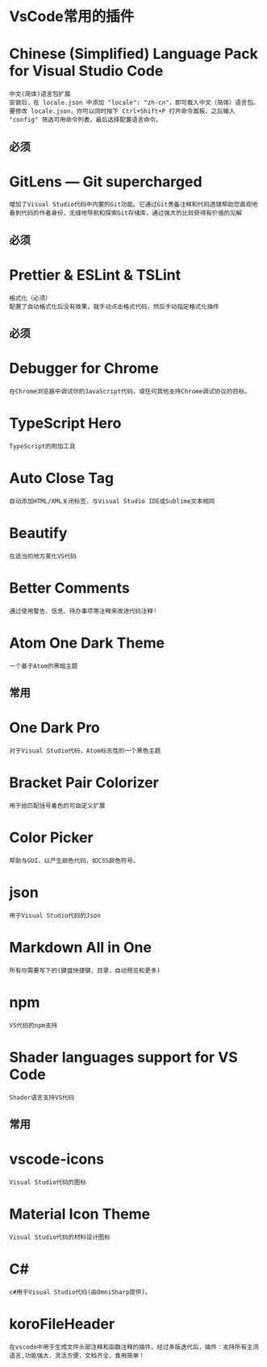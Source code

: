 # VsCode常用的插件

# Chinese (Simplified) Language Pack for Visual Studio Code
    中文(简体)语言包扩展
    安装后，在 locale.json 中添加 "locale": "zh-cn"，即可载入中文（简体）语言包。要修改 locale.json，你可以同时按下 Ctrl+Shift+P 打开命令面板，之后输入 "config" 筛选可用命令列表，最后选择配置语言命令。

## 必须
# GitLens — Git supercharged
    增加了Visual Studio代码中内置的Git功能。它通过Git责备注释和代码透镜帮助您直观地看到代码的作者身份，无缝地导航和探索Git存储库，通过强大的比较获得有价值的见解

## 必须
# Prettier & ESLint & TSLint
    格式化（必须）
    配置了自动格式化后没有效果，就手动点击格式代码，然后手动指定格式化插件

## 必须
# Debugger for Chrome
    在Chrome浏览器中调试你的JavaScript代码，或任何其他支持Chrome调试协议的目标。

# TypeScript Hero
    TypeScript的附加工具

# Auto Close Tag
    自动添加HTML/XML关闭标签，与Visual Studio IDE或Sublime文本相同

# Beautify
    在适当的地方美化VS代码

# Better Comments
    通过使用警告、信息、待办事项等注释来改进代码注释!

# Atom One Dark Theme
    一个基于Atom的黑暗主题

## 常用
# One Dark Pro
    对于Visual Studio代码，Atom标志性的一个黑色主题

# Bracket Pair Colorizer
    用于给匹配括号着色的可自定义扩展
    
# Color Picker
    帮助与GUI，以产生颜色代码，如CSS颜色符号。

# json
    用于Visual Studio代码的Json

# Markdown All in One
    所有你需要写下的(键盘快捷键，目录，自动预览和更多)

# npm
    VS代码的npm支持

# Shader languages support for VS Code
    Shader语言支持VS代码

## 常用
# vscode-icons
    Visual Studio代码的图标

# Material Icon Theme
    Visual Studio代码的材料设计图标

# C#
    c#用于Visual Studio代码(由OmniSharp提供)。

# koroFileHeader
    在vscode中用于生成文件头部注释和函数注释的插件，经过多版迭代后，插件：支持所有主流语言,功能强大，灵活方便，文档齐全，食用简单！